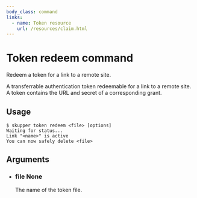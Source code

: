 ```yaml
---
body_class: command
links:
  - name: Token resource
    url: /resources/claim.html
---
```


# Token redeem command

<section>

Redeem a token for a link to a remote site.

A transferrable authentication token redeemable for a link
to a remote site.  A token contains the URL and secret of a
corresponding grant.

</section>

<section>

## Usage

~~~ shell
$ skupper token redeem <file> [options]
Waiting for status...
Link "<name>" is active
You can now safely delete <file>
~~~

</section>

<section>

## Arguments

- <h3 id="file">file <span class="argument-info">None</span></h3>

  The name of the token file.

</section>
